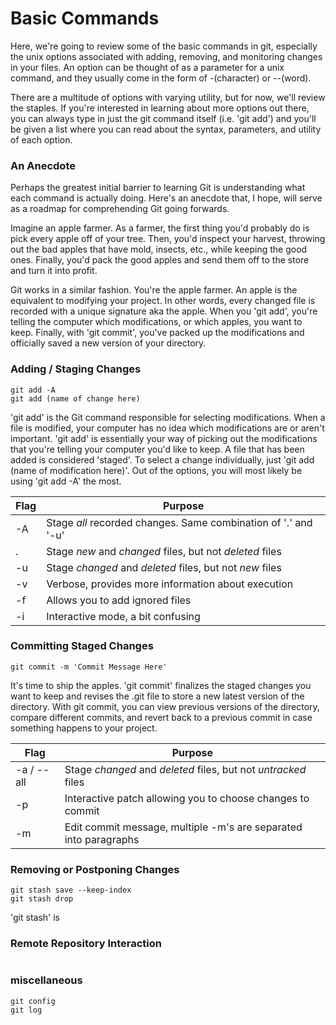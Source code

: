 # Basic Commands
Here, we're going to review some of the basic commands in git, especially the unix options associated with adding, removing, and monitoring changes in your files. An option can be thought of as a parameter for a unix command, and they usually come in the form of -(character) or --(word).

There are a multitude of options with varying utility, but for now, we'll review the staples. If you're interested in learning about more options out there, you can always type in just the git command itself (i.e. 'git add') and you'll be given a list where you can read about the syntax, parameters, and utility of each option.

### An Anecdote
Perhaps the greatest initial barrier to learning Git is understanding what each command is actually doing. Here's an anecdote that, I hope, will serve as a roadmap for comprehending Git going forwards.

Imagine an apple farmer. As a farmer, the first thing you'd probably do is pick every apple off of your tree. Then, you'd inspect your harvest, throwing out the bad apples that have mold, insects, etc., while keeping the good ones. Finally, you'd pack the good apples and send them off to the store and turn it into profit.

Git works in a similar fashion. You're the apple farmer. An apple is the equivalent to modifying your project. In other words, every changed file is recorded with a unique signature aka the apple. When you 'git add', you're telling the computer which modifications, or which apples, you want to keep. Finally, with 'git commit', you've packed up the modifications and officially saved a new version of your directory.

### Adding / Staging Changes
```unix
git add -A
git add (name of change here)
```
'git add' is the Git command responsible for selecting modifications. When a file is modified, your computer has no idea which modifications are or aren't important. 'git add' is essentially your way of picking out the modifications that you're telling your computer you'd like to keep. A file that has been added is considered 'staged'. To select a change individually, just 'git add (name of modification here)'. Out of the options, you will most likely be using 'git add -A' the most.

Flag | Purpose
--- | ---
-A | Stage *all* recorded changes. Same combination of '.' and '-u'
. | Stage *new* and *changed* files, but not *deleted* files
-u | Stage *changed* and *deleted* files, but not *new* files
-v | Verbose, provides more information about execution
-f | Allows you to add ignored files
-i | Interactive mode, a bit confusing

### Committing Staged Changes
```unix
git commit -m 'Commit Message Here'
```
It's time to ship the apples. 'git commit' finalizes the staged changes you want to keep and revises the .git file to store a new latest version of the directory. With git commit, you can view previous versions of the directory, compare different commits, and revert back to a previous commit in case something happens to your project.

Flag | Purpose
--- | ---
-a / --all | Stage *changed* and *deleted* files, but not *untracked* files
-p | Interactive patch allowing you to choose changes to commit
-m | Edit commit message, multiple -m's are separated into paragraphs

### Removing or Postponing Changes
```unix
git stash save --keep-index
git stash drop
```
'git stash' is


### Remote Repository Interaction
```unix
```
### miscellaneous
```unix
git config
git log
```
